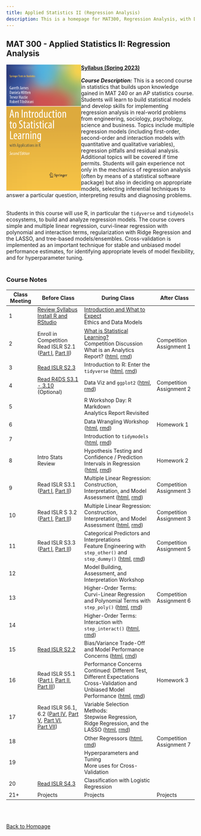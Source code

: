 ```yaml
---
title: Applied Statistics II (Regression Analysis)
description: This is a homepage for MAT300, Regression Analysis, with Dr. Gilbert at Southern New Hampshire University. This course introduces students to the construction, assessment, and interpretation of models in the regression setting.
---
```


## MAT 300 - Applied Statistics II: Regression Analysis

<img src="/SiteFiles/ISLR.png" align="left" width=200>[**Syllabus (Spring 2023)**](https://drive.google.com/file/d/16uY1DsSHVn3eMP1pL3G1t592U7ljlw2O/view?usp=share_link)<br/>
<br/>
***Course Description:*** This is a second course in statistics that builds upon knowledge gained in MAT 240 or an AP statistics course. Students will learn to build statistical models and develop skills for implementing regression analysis in real-world problems from engineering, sociology, psychology, science and business. Topics include multiple regression models (including first-order, second-order and interaction models with quantitative and qualitative variables), regression pitfalls and residual analysis. Additional topics will be covered if time permits. Students will gain experience not only in the mechanics of regression analysis (often by means of a statistical software package) but also in deciding on appropriate models, selecting inferential techniques to answer a particular question, interpreting results and diagnosing problems.<br/>
<br/>

Students in this course will use R, in particular the `tidyverse` and `tidymodels` ecosystems, to build and analyze regression models. The course covers simple and multiple linear regression, curvi-linear regression with polynomial and interaction terms, regularization with Ridge Regression and the LASSO, and tree-based models/ensembles. Cross-validation is implemented as an important technique for stable and unbiased model performance estimates, for identifying appropriate levels of model flexibility, and for hyperparameter tuning.<br/>
<br/>

### Course Notes

| Class Meeting | Before Class | During Class | After Class |
|---------------|--------------|--------------|-------------|
| 1 | [Review Syllabus](https://drive.google.com/file/d/16uY1DsSHVn3eMP1pL3G1t592U7ljlw2O/view?usp=share_link) <br/> [Install R and RStudio](https://agmath.github.io/RegressionCourse/1b_AccessingRandRStudio.html) | [Introduction and What to Expect](https://agmath.github.io/RegressionCourse/1d_Outline.html)<br/> Ethics and Data Models |  |
| 2 | Enroll in Competition <br/> Read ISLR S2.1 ([Part I](https://www.youtube.com/watch?v=p9n2w236B48), [Part II](https://www.youtube.com/watch?v=HndOzII4jzs)) | [What is Statistical Learning?](https://agmath.github.io/RegressionCourse/2d_StatisticalLearning.html) <br/> Competition Discussion <br/> What is an Analytics Report? ([html](https://agmath.github.io/RegressionCourse/WhatIsAnAnalyticsReport.html), [rmd](https://agmath.github.io/RegressionCourse/2d_StatisticalLearning.rmd)) | Competition Assignment 1|
| 3 | [Read ISLR S2.3](https://youtu.be/VaN1RUDuioQ) | Introduction to R: Enter the `tidyverse` ([html](https://agmath.github.io/RegressionCourse/3d_CrashCourse_TidyR.html), [rmd](https://agmath.github.io/RegressionCourse/3d_CrashCourse_TidyR.rmd)) | |
| 4 | [Read R4DS S3.1 - 3.10](https://r4ds.had.co.nz/data-visualisation.html) <br/> (Optional) | Data Viz and `ggplot2` ([html](https://agmath.github.io/RegressionCourse/4d_DataViz_Primer.html), [rmd](https://agmath.github.io/RegressionCourse/4d_DataViz_Primer.rmd)) | Competition Assignment 2 |
| 5 |  | R Workshop Day: R Markdown <br/> Analytics Report Revisited |  |
| 6 |  | Data Wrangling Workshop ([html](https://agmath.github.io/RegressionCourse/6d_DataWrangling.html), [rmd](https://agmath.github.io/RegressionCourse/6d_DataWrangling.rmd)) | Homework 1 |
| 7 |  | Introduction to `tidymodels` ([html](https://agmath.github.io/RegressionCourse/7d_tidymodelsOverview.html), [rmd](https://agmath.github.io/RegressionCourse/7d_tidymodelsOverview.rmd)) |  |
| 8 | Intro Stats Review | Hypothesis Testing and Confidence / Prediction Intervals in Regression ([html](https://agmath.github.io/RegressionCourse/8d_IntroStatsForRegression_Review), [rmd](https://agmath.github.io/RegressionCourse/8d_IntroStatsForRegression_Review)) | Homework 2 |
| 9 | Read ISLR S3.1 ([Part I](https://youtu.be/7TgVO_K75EY), [Part II](https://youtu.be/z10DqaVJh3c)) | Multiple Linear Regression: <br/> Construction, Interpretation, and Model Assessment ([html](https://agmath.github.io/RegressionCourse/9d_SimpleLinearRegression.html), [rmd](https://agmath.github.io/RegressionCourse/9d_SimpleLinearRegression.rmd)) | Competition Assignment 3 |
| 10 | Read ISLR S 3.2 ([Part I](https://youtu.be/yzQHONabWhs), [Part II](https://youtu.be/lo7KnnvyEU0)) | Multiple Linear Regression: <br/> Construction, Interpretation, and Model Assessment ([html](https://agmath.github.io/RegressionCourse/10d_MultipleLinearRegression.html), [rmd](https://agmath.github.io/RegressionCourse/10d_MultipleLinearRegression.rmd)) | Competition Assignment 3 |
| 11 | Read ISLR S3.3 ([Part I](https://youtu.be/lo7KnnvyEU0), [Part II](https://youtu.be/sK80ZnhiaRI)) | Categorical Predictors and Interpretations <br/> Feature Engineering with `step_other()` and `step_dummy()` ([html](https://agmath.github.io/RegressionCourse/11d_CategoricalPredictors.html), [rmd](https://agmath.github.io/RegressionCourse/11d_CategoricalPredictors.rmd)) | Competition Assignment 5 |
| 12 |  | Model Building, Assessment, and Interpretation Workshop |  | 
| 13 |  | Higher-Order Terms: <br/> Curvi-Linear Regression and Polynomial Terms with `step_poly()` ([html](https://agmath.github.io/RegressionCourse/13d_HigherOrderTerms_Polynomial.html), [rmd](https://agmath.github.io/RegressionCourse/13d_HigherOrderTerms_Polynomial.rmd)) | Competition Assignment 6 |
| 14 |  | Higher-Order Terms: <br/> Interaction with `step_interact()` ([html](https://agmath.github.io/RegressionCourse/14d_HigherOrderTerms_Interaction.html), [rmd](https://agmath.github.io/RegressionCourse/14d_HigherOrderTerms_Interaction.rmd)) |  |
| 15 | [Read ISLR S2.2](https://youtu.be/VaN1RUDuioQ) | Bias/Variance Trade-Off and Model Performance Concerns ([html](https://agmath.github.io/RegressionCourse/15d_BiasVarianceTradeOff_Overfitting.html), [rmd](https://agmath.github.io/RegressionCourse/15d_BiasVarianceTradeOff_Overfitting.rmd)) |  |
| 16 | Read ISLR S5.1 ([Part I](https://youtu.be/ngrOYWgJjb4), [Part II](https://youtu.be/rSGzUy13F_0), [Part III](https://youtu.be/r64tRyHFAJ8)) | Performance Concerns Continued: Different Test, Different Expectations <br/> Cross-Validation and Unbiased Model Performance ([html](https://agmath.github.io/RegressionCourse/16d_CrossValidation.html), [rmd](https://agmath.github.io/RegressionCourse/16d_CrossValidation.rmd)) | Homework 3 |
| 17 | Read ISLR S6.1, 6.2 ([Part IV](https://youtu.be/f_hkP_We0JY), [Part V](https://youtu.be/I8bPQ272Pbs), [Part VI](https://youtu.be/FlSQgXv7Dvw), <br/> [Part VII](https://youtu.be/8oEZkHqf_Rk)) | Variable Selection Methods: <br/> Stepwise Regression, Ridge Regression, and the LASSO ([html](https://agmath.github.io/RegressionCourse/17d_VariableSelectionMethods.html), [rmd](https://agmath.github.io/RegressionCourse/17d_VariableSelectionMethods.rmd)) |  |
| 18 |  | Other Regressors ([html](https://agmath.github.io/RegressionCourse/18d_OtherRegressors.html), [rmd](https://agmath.github.io/RegressionCourse/18d_OtherRegressors.rmd)) | Competition Assignment 7 | 
| 19 |  | Hyperparameters and Tuning <br/> More uses for Cross-Validation |  |
| 20 | [Read ISLR S4.3](https://youtu.be/RN_dweQpcpo) | Classification with Logistic Regression |  |
| 21+ | Projects | Projects | Projects |

<br/>
<br/>

[Back to Hompage](https://agmath.github.io/)
